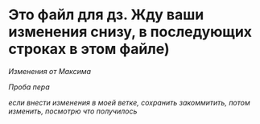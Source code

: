 # Это файл для дз. Жду ваши изменения снизу, в последующих строках в этом файле)
_*Изменения от Максима*_

_Проба пера_ 

_если внести изменения в моей ветке, сохранить закоммитить, потом изменить, посмотрю что получилось_